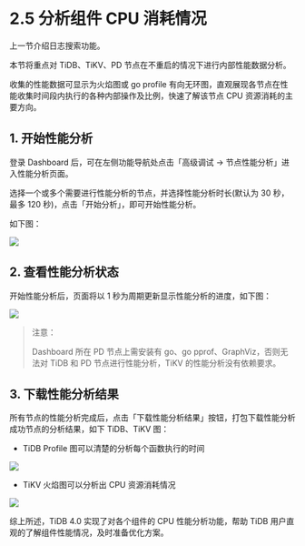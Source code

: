 # 2.5 分析组件 CPU 消耗情况

上一节介绍日志搜索功能。

本节将重点对 TiDB、TiKV、PD 节点在不重启的情况下进行内部性能数据分析。

收集的性能数据可显示为火焰图或 go profile 有向无环图，直观展现各节点在性能收集时间段内执行的各种内部操作及比例，快速了解该节点 CPU 资源消耗的主要方向。

## 1. 开始性能分析

登录 Dashboard 后，可在左侧功能导航处点击「高级调试 → 节点性能分析」进入性能分析页面。

选择一个或多个需要进行性能分析的节点，并选择性能分析时长(默认为 30 秒，最多 120 秒)，点击「开始分析」，即可开始性能分析。

如下图：

![](res/session3/chapter2/profiling/1.jpg)

## 2. 查看性能分析状态

开始性能分析后，页面将以 1 秒为周期更新显示性能分析的进度，如下图：

![](res/session3/chapter2/profiling/2.jpg)

> 注意：
> 
> Dashboard 所在 PD 节点上需安装有 go、go pprof、GraphViz，否则无法对 TiDB 和 PD 节点进行性能分析，TiKV 的性能分析没有依赖要求。

## 3. 下载性能分析结果

所有节点的性能分析完成后，点击「下载性能分析结果」按钮，打包下载性能分析成功节点的分析结果，如下 TiDB、TiKV 图：

- TiDB Profile 图可以清楚的分析每个函数执行的时间

![](res/session3/chapter2/profiling/tidb.jpg)

- TiKV 火焰图可以分析出 CPU 资源消耗情况

![](res/session3/chapter2/profiling/tikv.jpg)


综上所述，TiDB 4.0 实现了对各个组件的 CPU 性能分析功能，帮助 TiDB 用户直观的了解组件性能情况，及时准备优化方案。
